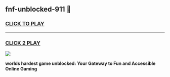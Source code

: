 
## fnf-unblocked-911 👋
<h3>
<a href="https://premium.freeplayer.one?title=fnf-unblocked-911&ref=14F">CLICK TO PLAY</a></h3>
<hr>

<h3>
<a href="https://premium.freeplayer.one?title=fnf-unblocked-911&ref=14F">CLICK 2 PLAY</a>
  
</h3>

<a href="https://premium.freeplayer.one?title=fnf-unblocked-911&ref=12F/"><img src="https://clearcache.store/games.png"></a>


**worlds hardest game unblocked: Your Gateway to Fun and Accessible Online Gaming**
